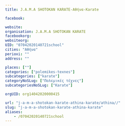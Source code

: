 ```yaml
---
title: J.A.M.A SHOTOKAN KARATE-Αθήνα-Karate

facebook:

website:
organisation: J.A.M.A SHOTOKAN KARATE
facebookorg:
websiteorg:
UID: "07042020140721school"
cities: "Αθήνα"
perioxi: ""
address: ""

places: [""]
categories: ["polemikes-texnes"]
subcategories: ["karate"]
categoryNoSLug: ["Πολεμικές τέχνες"]
subcategoriesNoSLug: ["Karate"]

orgUID: org14042020000415

url: "j-a-m-a-shotokan-karate-athina-karate/athina//"
slug: "j-a-m-a-shotokan-karate-athina-karate"
aliases:
    - /07042020140721school
---
```





